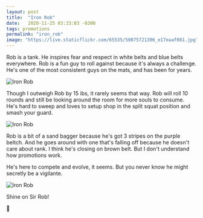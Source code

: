 ```yaml
---
layout: post
title:  "Iron Rob"
date:   2020-11-25 03:33:03 -0300
tags: promotions
permalink: "iron_rob"
image: "https://live.staticflickr.com/65535/50875721306_e17eaaf081.jpg"
---
```


Rob is a tank.
He inspires fear and respect in white belts and blue belts everywhere.
Rob is a fun guy to roll against because it's always a challenge.
He's one of the most consistent guys on the mats, and has been for years.

<div class="col my-auto pb-3">
    <img class="img-fluid rounded mx-auto d-block" src="https://live.staticflickr.com/65535/50875721306_e17eaaf081.jpg" alt='Iron Rob'>
</div>

Though I outweigh Rob by 15 ibs, it rarely seems that way.
Rob will roll 10 rounds and still be looking around the room for more souls to consume.
He's hard to sweep and loves to setup shop in the split squat position and smash your guard.

<div class="col my-auto pb-3">
    <img class="img-fluid rounded mx-auto d-block" src="https://live.staticflickr.com/65535/50889051251_267a4ce3a6.jpg" alt='Iron Rob'>
</div>

Rob is a bit of a sand bagger because he's got 3 stripes on the purple beltch.
And he goes around with one that's falling off because he doesn't care about rank.
I think he's closing on brown belt.
But I don't understand how promotions work.

He's here to compete and evolve, it seems.
But you never know he might secretly be a vigilante.

<div class="col my-auto pb-3">
    <img class="img-fluid rounded mx-auto d-block" src="https://live.staticflickr.com/65535/50889067341_a1577ae3f7.jpg" alt='Iron Rob'>
</div>

Shine on Sir Rob!

🌊
